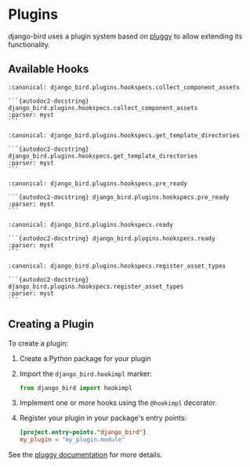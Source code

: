 # Plugins

django-bird uses a plugin system based on [pluggy](https://pluggy.readthedocs.io/) to allow extending its functionality.

## Available Hooks

````{py:function} collect_component_assets(template_path: pathlib.Path) -> collections.abc.Iterable[django_bird.staticfiles.Asset]
:canonical: django_bird.plugins.hookspecs.collect_component_assets

```{autodoc2-docstring} django_bird.plugins.hookspecs.collect_component_assets
:parser: myst
```
````

````{py:function} get_template_directories() -> list[pathlib.Path]
:canonical: django_bird.plugins.hookspecs.get_template_directories

```{autodoc2-docstring} django_bird.plugins.hookspecs.get_template_directories
:parser: myst
```
````

````{py:function} pre_ready() -> None
:canonical: django_bird.plugins.hookspecs.pre_ready

```{autodoc2-docstring} django_bird.plugins.hookspecs.pre_ready
:parser: myst
```
````

````{py:function} ready() -> None
:canonical: django_bird.plugins.hookspecs.ready

```{autodoc2-docstring} django_bird.plugins.hookspecs.ready
:parser: myst
```
````

````{py:function} register_asset_types(register_type: collections.abc.Callable[[django_bird.staticfiles.AssetType], None]) -> None
:canonical: django_bird.plugins.hookspecs.register_asset_types

```{autodoc2-docstring} django_bird.plugins.hookspecs.register_asset_types
:parser: myst
```
````

## Creating a Plugin

To create a plugin:

1. Create a Python package for your plugin
2. Import the `django_bird.hookimpl` marker:

   ```python
   from django_bird import hookimpl
   ```

3. Implement one or more hooks using the `@hookimpl` decorator.
4. Register your plugin in your package's entry points:

   ```toml
   [project.entry-points."django_bird"]
   my_plugin = "my_plugin.module"
   ```

See the [pluggy documentation](https://pluggy.readthedocs.io/) for more details.
